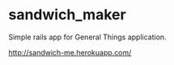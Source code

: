 sandwich_maker
==============

Simple rails app for General Things application.

http://sandwich-me.herokuapp.com/